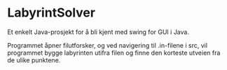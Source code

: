 # LabyrintSolver

Et enkelt Java-prosjekt for å bli kjent med swing for GUI i Java.

Programmet åpner filutforsker, og ved navigering til .in-filene i src, vil programmet bygge labyrinten utifra filen og finne den korteste utveien fra de ulike punktene.
